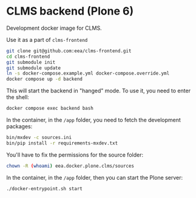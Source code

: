 # CLMS backend (Plone 6)

Development docker image for CLMS.

Use it as a part of `clms-frontend`

```bash
git clone git@github.com:eea/clms-frontend.git
cd clms-frontend
git submodule init
git submodule update
ln -s docker-compose.example.yml docker-compose.override.yml
docker compose up -d backend
```

This will start the backend in "hanged" mode. To use it, you need to enter the shell:

```sh
docker compose exec backend bash
```

In the container, in the `/app` folder, you need to fetch the development packages:

```bash
bin/mxdev -c sources.ini
bin/pip install -r requirements-mxdev.txt
```

You'll have to fix the permissions for the source folder:

```bash
chown -R (whoami) eea.docker.plone.clms/sources
```

In the container, in the `/app` folder, then you can start the Plone server:

```bash
./docker-entrypoint.sh start
```
